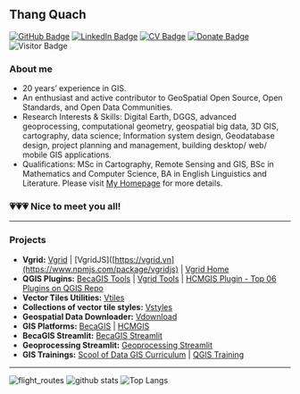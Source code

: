 ## Thang Quach

[![GitHub Badge](https://img.shields.io/github/followers/thangqd?style=social)](https://github.com/thangqd?tab=followers)
[![LinkedIn Badge](https://img.shields.io/badge/My-LinkedIn-blue)](https://www.linkedin.com/in/thangqd)
[![CV Badge](https://img.shields.io/badge/My-CV-critical)](https://thangqd.github.io/about/)
[![Donate Badge](https://img.shields.io/badge/Donate-Buy%20me%20a%20coffee-yellowgreen.svg)](https://www.buymeacoffee.com/thangqd)
![Visitor Badge](https://visitor-badge.laobi.icu/badge?page_id=thangqd.thangqd)

### About me
-	20 years’ experience in GIS.
-	An enthusiast and active contributor to GeoSpatial Open Source, Open Standards, and Open Data Communities.
-	Research Interests & Skills: Digital Earth, DGGS, advanced geoprocessing, computational geometry, geospatial big data, 3D GIS, cartography, data science; Information system design, Geodatabase design, project planning and management, building desktop/ web/ mobile GIS applications.
-	Qualifications: MSc in Cartography, Remote Sensing and GIS, BSc in Mathematics and Computer Science, BA in English Linguistics and Literature.
Please visit [My Homepage](https://thangqd.github.io/) for more details.

### 💗💗💗 Nice to meet you all!
---

### Projects
- **Vgrid:** [Vgrid](https://pypi.org/project/vgrid/) | [VgridJS]([https://vgrid.vn](https://www.npmjs.com/package/vgridjs) | [Vgrid Home](https://vgrid.vn)
- **QGIS Plugins:** [BecaGIS Tools](https://github.com/thangqd/becagis) | [Vgrid Tools](https://github.com/thangqd/vgridtools)
                         | [HCMGIS Plugin - Top 06 Plugins on QGIS Repo](https://github.com/thangqd/HCMGIS)
- **Vector Tiles Utilities:** [Vtiles](https://pypi.org/project/vtiles/)
- **Collections of vector tile styles:** [Vstyles](https://github.com/thangqd/vstyles)
- **Geospatial Data Downloader:** [Vdownload](https://pypi.org/project/vdownload/)
- **GIS Platforms:** [BecaGIS](https://becagis.vn/?lang=en) | [HCMGIS](https://hcmgis.vn/)
- **BecaGIS Streamlit:** [BecaGIS Streamlit](https://github.com/thangqd/becagis_streamlit)
- **Geoprocessing Streamlit:** [Geoprocessing Streamlit](https://github.com/thangqd/geoprocessing)
- **GIS Trainings:** [Scool of Data GIS Curriculum](https://github.com/school-of-data/GIS-curriculum/tree/main/vietnam) | [QGIS Training](https://github.com/thangqd/QGIS-training) 

---
![flight_routes](https://github.com/thangqd/thangqd/assets/1776420/f2b24be0-1e2d-42ef-a62e-2eac991ac9f4)
![github stats](https://github-readme-stats-sigma-five.vercel.app/api?username=thangqd&show_icons=true)
![Top Langs](https://github-readme-stats-sigma-five.vercel.app/api/top-langs/?username=thangqd&langs_count=3&hide=javascript,go,html,css,tex)
